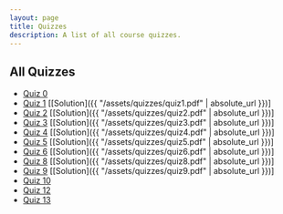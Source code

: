 ```yaml
---
layout: page
title: Quizzes
description: A list of all course quizzes.
---
```


## All Quizzes

- [Quiz 0](https://forms.gle/FDs43PEM22sBhpc28)
- [Quiz 1](https://forms.gle/6AQsfdYdEyzaedN38) [[Solution]({{ "/assets/quizzes/quiz1.pdf" | absolute_url }})]
- [Quiz 2](https://forms.gle/bZeYyCUZufpZk5rV9) [[Solution]({{ "/assets/quizzes/quiz2.pdf" | absolute_url }})]
- [Quiz 3](https://forms.gle/2ej7VPSaRxiEUQKi7) [[Solution]({{ "/assets/quizzes/quiz3.pdf" | absolute_url }})]
- [Quiz 4](https://forms.gle/HxqWScVtqmPHiq5a8) [[Solution]({{ "/assets/quizzes/quiz4.pdf" | absolute_url }})]
- [Quiz 5](https://forms.gle/Zcmce96LdLb8BDKe8) [[Solution]({{ "/assets/quizzes/quiz5.pdf" | absolute_url }})]
- [Quiz 6](https://forms.gle/bA21TsRXFUqzzb6d7) [[Solution]({{ "/assets/quizzes/quiz6.pdf" | absolute_url }})]
- [Quiz 8](https://forms.gle/QnLXkjco1C3LM1Xu6) [[Solution]({{ "/assets/quizzes/quiz8.pdf" | absolute_url }})]
- [Quiz 9](https://forms.gle/uY8dZFPenjtN9JF18) [[Solution]({{ "/assets/quizzes/quiz9.pdf" | absolute_url }})]
- [Quiz 10](https://forms.gle/jznwT68FFnCAbPyJA)
- [Quiz 12](https://forms.gle/KZUZDe3nHDZhmX6u5)
- [Quiz 13](https://forms.gle/fNLJyYw5jh6apg6n8)